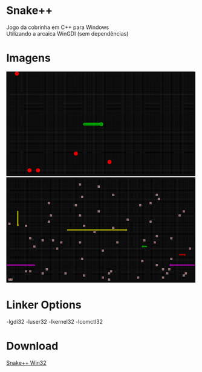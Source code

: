 # Snake++
Jogo da cobrinha em C++ para Windows  
Utilizando a arcaica WinGDI (sem dependências)
# Imagens
![img1](imgs/1.png)  
![img2](imgs/2.png)
# Linker Options
-lgdi32 -luser32 -lkernel32 -lcomctl32
# Download
[Snake++ Win32](https://github.com/guimoliveira/snake_plus_plus/raw/master/bin/Release/Snake%2B%2B.exe)
